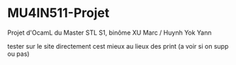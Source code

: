 # MU4IN511-Projet
Projet d'OcamL du Master STL S1, binôme XU Marc / Huynh Yok Yann

tester sur le site directement cest mieux au lieux des print 
(a voir si on supp ou pas)
